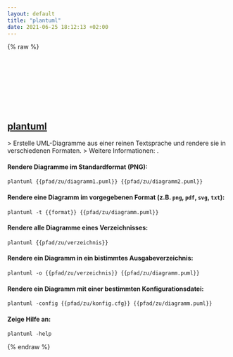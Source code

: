 ```yaml
---
layout: default
title: "plantuml"
date: 2021-06-25 18:12:13 +02:00
---
```

{% raw %}
<h2 id="plantuml">
  <a href="/de/common/plantuml.html">plantuml</a> <a href="#plantuml"><svg class="icon">
    <use href="/assets/images/unicode_sprite.svg#link" />
  </svg></a>
</h2>
> Erstelle UML-Diagramme aus einer reinen Textsprache und rendere sie in verschiedenen Formaten.
> Weitere Informationen: <https://plantuml.com/en/command-line>.

#### Rendere Diagramme im Standardformat (PNG):
```shell
plantuml {{pfad/zu/diagramm1.puml}} {{pfad/zu/diagramm2.puml}}
```
#### Rendere eine Diagramm im vorgegebenen Format (z.B. `png`, `pdf`, `svg`, `txt`):
```shell
plantuml -t {{format}} {{pfad/zu/diagramm.puml}}
```
#### Rendere alle Diagramme eines Verzeichnisses:
```shell
plantuml {{pfad/zu/verzeichnis}}
```
#### Rendere ein Diagramm in ein bistimmtes Ausgabeverzeichnis:
```shell
plantuml -o {{pfad/zu/verzeichnis}} {{pfad/zu/diagramm.puml}}
```
#### Rendere ein Diagramm mit einer bestimmten Konfigurationsdatei:
```shell
plantuml -config {{pfad/zu/konfig.cfg}} {{pfad/zu/diagramm.puml}}
```
#### Zeige Hilfe an:
```shell
plantuml -help
```
{% endraw %}